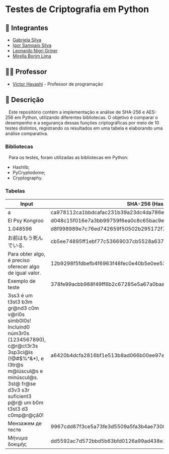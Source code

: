 # Testes de Criptografia em Python

## 👤 **Integrantes**

- [Gabriela Silva](www.linkedin.com/in/gabriela-silvaa)
- [Igor Sampaio Silva](https://www.linkedin.com/in/igor-sampaio-silva/)
- [Leonardo Nigri Griner](https://www.linkedin.com/in/leonardo-griner-477097277/)
- [Mirella Borim Lima](https://www.linkedin.com/in/mirellaborim/)

## 👨‍🏫 **Professor**

- [Victor Hayashi](https://www.linkedin.com/in/vthayashi/) - Professor de programação

## 📝 **Descrição**

&ensp; Este repositório contém a implementação e análise de SHA-256 e AES-256 em Python, utilizando diferentes bibliotecas. O objetivo é comparar o desempenho e a segurança dessas funções criptográficas por meio de 10 testes distintos, registrando os resultados em uma tabela e elaborando uma análise comparativa.

### **Bibliotecas**

&ensp; Para os testes, foram utilizadas as bibliotecas em Python:
- Hashlib;
- PyCryptodome;
- Cryptography.

### **Tabelas**

| Input | SHA-256 (Hashlib) | SHA-256 (PyCryptodome) | AES-256 (PyCryptodome) | AES-256 (Cryptography) |
|--------|------------------|------------------------|------------------------|------------------------|
| a | ca978112ca1bbdcafac231b39a23dc4da786eff8147c4e72b9807785afee48bb | ca978112ca1bbdcafac231b39a23dc4da786eff8147c4e72b9807785afee48bb | X/TWECJ8bGhXDSx6m8B8Jpz0m+SVNMqv+VGslXenF5w= | mV69RSBx91Gs5rI6t+yJhOy35Fkg2VyItAovM6DJRxc= |
| El Psy Kongroo | d048c15f016e7a3bb99759f6ea0c8c65bac9e2e811a04b4d8a6a3d0f02ce021b | d048c15f016e7a3bb99759f6ea0c8c65bac9e2e811a04b4d8a6a3d0f02ce021b | /I8Wa6fUIcc2tUIZDhcoqeUM6JBM1ZXQwl04LPGIQIg= | 16G8p8oC/2RxC5/ATbtUfKaKKkR67FUMSN7J3+a1wU0= |
| 1.048596 | d8f998989e7c76ed742659f50502b295172f764dd72517f75451c7493478b8ec | d8f998989e7c76ed742659f50502b295172f764dd72517f75451c7493478b8ec | +Y9T9BIdNnF6LanmanVceOcL5Rvb9zxMJQywluP9AXw= | CIzwcsOkYuAk2XrguYwOpmS+ohspMKhNYnful9hYYh4= |
| お前はもう死んでいる. | cb5ee74895ff1ebf77c53669037cb5528a6375dc9dc72c5628198066a59f83e1 | cb5ee74895ff1ebf77c53669037cb5528a6375dc9dc72c5628198066a59f83e1 | EWac6Hep4qj8+MU+RTQ3S5yxDjLLGlyJV5Nn3sPE5dZTjs0FbV9laHHRxhB1hrh+ | DIA8xBMqJtthsYXsz6frx3COIWoprNUtkShgL5tKAOj6GLYv/6Uw0F0vnEIjMpAN |
| Para obter algo, é preciso oferecer algo de igual valor. | 12b9298f5fdbefb4f6963f48fec0e40b5e0ee538ce3af479e5e39adec089d879 | 12b9298f5fdbefb4f6963f48fec0e40b5e0ee538ce3af479e5e39adec089d879 | QkSD7IakgF9/BPRX2Lko29xv6eEikA7ofleyjdxuEW0qNszHZRmooMcd/2ivhzCk1PxTsDbHTNJ+MNFKTbLeyOKTWAFZuDb2KNAssLygxKH5ryMLzd17F0x7CgdX/8py | YF/2yTm3hC2TZwgQJxurQyW0FHOnW0KuBfHYSNk2rxbt6ds8rQofBpn3OExkOrVAn8+z2NeXaWx3mIjm1X6pqfQTMWWywtHhwgi7kByj0DEd6iSyN+rKxy2buIrH3Ejd |
| Exemplo de teste | 378fe99acbb988f49ff6b2c67285e5a67a0baac9c135ccf4f6748c4b20b9337a | 378fe99acbb988f49ff6b2c67285e5a67a0baac9c135ccf4f6748c4b20b9337a | VOAvhD08Xy8dmt/2a3p9FJY5Nw4U7yh8ZU3bPZVz64rIh+vpuIKpWfac7jLAZToM3ueg5ylr1dWTYoIpnsqZSy57EABgZLQtA8LFmvtWaCc= | 11ymHzNk+esl8oLJCrbn5K4MgYK7N2gPVdF9Td/lXB8N7vG5Yz9+zp9QMw7SWL8503NU0Z3aNPrg4SkpcX15Z0mTsy8UPjYn4kdCV3bKOTc= |
| 3ss3 é um t3st3 b3m gr@nd3 c0m v@ri0s símb0l0s! Incluínd0 núm3r0s (1234567890), c@r@ct3r3s 3sp3ci@is (!@#$%^&*), e l3tr@s m@iúscul@s e minúscul@s. 3st@ fr@se d3v3 s3r suficient3 p@r@ um b0m t3st3 d3 c0mp@r@çã0! | a6420b4dcfa2816bf1e513b8ad066b00ee97e92d5f778faa9070a9bf93c27aaa | a6420b4dcfa2816bf1e513b8ad066b00ee97e92d5f778faa9070a9bf93c27aaa | c0epcXtdC4T9j7O8nbqlC7CHKp63rpaWyNvxIED0/Q5hvEKsMH+xQVf1OzzTuGgisySXbDdpLL1g58IGb5EH+ByjekzxmY5bSHfxgQUISeMe0gVRi7oJveKTv3ZYru87Ayfd8aJbJIAR+lcGirQMKL1QKNbJqd9nc5LQ3gb3T0Etrb8cd8oNnxCUjYykP+Qz+Jlz4bEhlQu6ltfG15W8K2dva+4kHbl8D+sHIuZAB+ZW4IE73NecAkg5tlHzGoFL53Eu1riJgC6wYfjHmvAF5VLQzM3o6SH4TOvExxRuoru0tNIdmeaD7dB2V0SZf6H7 | b9oh2ah5M7JV7PZBk1i78/38jRjqK2TXj/hS5oH4pgUFoywuVaByIWl4WO0La5I//8PIIDXwRNRFIF1H19H67jUUoVbRp/9F/xyez2laP+vzeq0i/bwCueU1/CQkY6mFkuw5/HtWcwXe0x8Uq6agAuehNRaOVBkhl9Hmaul52fY2o2ON7S3QMbrU+J+RKGQ6H6j0HWjzO8VcWOvcHShg3fI+M8wpdipU8LjXQNCqQW8N44OcC7L3AJGXtNi5vHwubRgBe6pSIW8bKWXGDInp0aOonpeYiK3LGqZ82Lx43HdhNKcC+r5HR6vxmCAdY/ZV |
| Мензажем де тесте | 9967cdd87f3ce5a73fe3d5509a5fa3b4ae7300282f1851a17157e459e5d7cdfd | 9967cdd87f3ce5a73fe3d5509a5fa3b4ae7300282f1851a17157e459e5d7cdfd | SeKrhNxS9NHivZk+xU9ceabzDaseCS2ERFeKK1s/4j1ZFioMjH69znaOuQCYBWKofmO/jZbMc25wXSSS26sEVg== | qpfj2IGe1Uh6b7AZP8iIAZay+pZnrvlGn9XvmYlV3yyzjq2rDywQfmVMpIxoLdezlGDsW4/DS5md9Pkr/J0w0A== |
| Μήνυμα δοκιμής | dd5592ac7d572bbd5b63bfd0126a99ad438e194d7d2d5ffc4e0f8e20cd013152 | dd5592ac7d572bbd5b63bfd0126a99ad438e194d7d2d5ffc4e0f8e20cd013152 | 7zzaYDQyYJyu2kONEdHw83W4tZJzfucvNjNX46iADfdakSmrjJlOvs3IxyLLL1+N | +qjyDjBft8UbacIjkGUYCPCMaQxlJklNwNH6rjYegt0JD33NccUfXiikB8dX1hqw |
